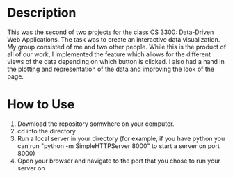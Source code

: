 # Description
This was the second of two projects for the class CS 3300: Data-Driven Web Applications. The task was to create an interactive data visualization. My group consisted of me and two other people. While this is the product of all of our work, I implemented the feature which allows for the different views of the data depending on which button is clicked. I also had a hand in the plotting and representation of the data and improving the look of the page.

# How to Use
1. Download the repository somwhere on your computer.
2. cd into the directory
3. Run a local server in your directory (for example, if you have python you can run "python -m SimpleHTTPServer 8000" to start a server on port 8000)
4. Open your browser and navigate to the port that you chose to run your server on
